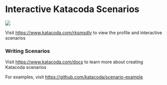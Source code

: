 # Interactive Katacoda Scenarios

[![](http://shields.katacoda.com/katacoda/rksmsdlv/count.svg)](https://www.katacoda.com/rksmsdlv "Get your profile on Katacoda.com")

Visit https://www.katacoda.com/rksmsdlv to view the profile and interactive scenarios

### Writing Scenarios
Visit https://www.katacoda.com/docs to learn more about creating Katacoda scenarios

For examples, visit https://github.com/katacoda/scenario-example
